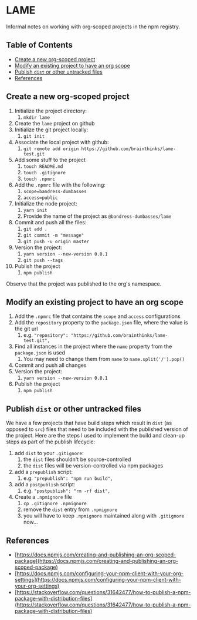 # LAME <!-- omit in toc -->

Informal notes on working with org-scoped projects in the npm registry.


## Table of Contents <!-- omit in toc -->

- [Create a new org-scoped project](#create-a-new-org-scoped-project)
- [Modify an existing project to have an org scope](#modify-an-existing-project-to-have-an-org-scope)
- [Publish `dist` or other untracked files](#publish-dist-or-other-untracked-files)
- [References](#references)


## Create a new org-scoped project

1. Initialize the project directory:
    1. `mkdir lame`
1. Create the `lame` project on github
1. Initialize the git project locally:
    1. `git init`
1. Associate the local project with github:
    1. `git remote add origin https://github.com/brainthinks/lame-test.git`
1. Add some stuff to the project
    1. `touch README.md`
    1. `touch .gitignore`
    1. `touch .npmrc`
1. Add the `.npmrc` file with the following:
    1. `scope=bandress-dumbasses`
    1. `access=public`
1. Initialize the node project:
    1. `yarn init`
    1. Provide the name of the project as `@bandress-dumbasses/lame`
1. Commit and push all the files:
    1. `git add .`
    1. `git commit -m "message"`
    1. `git push -u origin master`
1. Version the project:
    1. `yarn version --new-version 0.0.1`
    1. `git push --tags`
1. Publish the project
    1. `npm publish`

Observe that the project was published to the org's namespace.


## Modify an existing project to have an org scope

1. Add the `.npmrc` file that contains the `scope` and `access` configurations
1. Add the `repository` property to the `package.json` file, where the value is the git url
    1. e.g. `"repository": "https://github.com/brainthinks/lame-test.git",`
1. Find all instances in the project where the `name` property from the `package.json` is used
    1. You may need to change them from `name` to `name.split('/').pop()`
1. Commit and push all changes
1. Version the project:
    1. `yarn version --new-version 0.0.1`
1. Publish the project
    1. `npm publish`


## Publish `dist` or other untracked files

We have a few projects that have build steps which result in `dist` (as opposed to `src`) files that need to be included with the published version of the project.  Here are the steps I used to implement the build and clean-up steps as part of the publish lifecycle:

1. add `dist` to your `.gitignore`:
    1. the `dist` files shouldn't be source-controlled
    1. the `dist` files will be version-controlled via npm packages
1. add a `prepublish` script:
    1. e.g. `"prepublish": "npm run build",`
1. add a `postpublish` script:
    1. e.g. `"postpublish": "rm -rf dist",`
1. Create a `.npmignore` file
    1. `cp .gitignore .npmignore`
    1. remove the `dist` entry from `.npmignore`
    1. you will have to keep `.npmignore` maintained along with `.gitignore` now...


## References

* [https://docs.npmjs.com/creating-and-publishing-an-org-scoped-package](https://docs.npmjs.com/creating-and-publishing-an-org-scoped-package)
* [https://docs.npmjs.com/configuring-your-npm-client-with-your-org-settings](https://docs.npmjs.com/configuring-your-npm-client-with-your-org-settings)
* [https://stackoverflow.com/questions/31642477/how-to-publish-a-npm-package-with-distribution-files](https://stackoverflow.com/questions/31642477/how-to-publish-a-npm-package-with-distribution-files)
